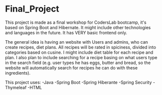 # Final_Project
This project is made as a final workshop for CodersLab bootcamp, it's based on Spring Boot and Hibernate. It might include other technologies and languages in the future. It has VERY basic frontend only.

The general idea is having an website with Users and admins, who can create recipes, diet plans. All recipes will be rated in spiciness, divided into categories based on cusine.
I might include diet table for each recipe and plan. I also plan to include searching for a recipe basing on what users type in the search field (e.g. user types he has eggs, butter
and bread, so the website will automatically search for recipes he can do with these ingredients).

This project uses:
-Java
-Spring Boot
-Spring Hiberante
-Spring Security
-Thymeleaf
-HTML
